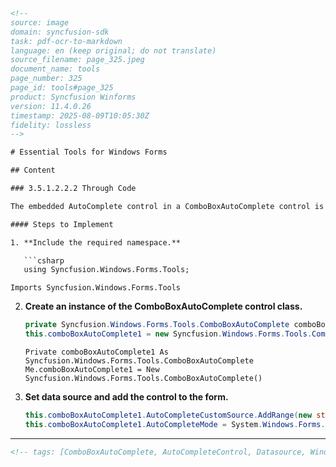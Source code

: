 ```html
<!-- 
source: image
domain: syncfusion-sdk
task: pdf-ocr-to-markdown
language: en (keep original; do not translate)
source_filename: page_325.jpeg
document_name: tools
page_number: 325
page_id: tools#page_325
product: Syncfusion Winforms
version: 11.4.0.26
timestamp: 2025-08-09T10:05:30Z
fidelity: lossless
-->

# Essential Tools for Windows Forms

## Content

### 3.5.1.2.2.2 Through Code

The embedded AutoComplete control in a ComboBoxAutoComplete control is exposed through the `AutoCompleteControl` property. The `Datasource` property of the `AutoCompleteControl` specifies the data that will be used for the auto completion of the combo box. It can be created programmatically as follows.

#### Steps to Implement

1. **Include the required namespace.**

   ```csharp
   using Syncfusion.Windows.Forms.Tools;
   ```

   ```vb.net
   Imports Syncfusion.Windows.Forms.Tools
   ```

2. **Create an instance of the ComboBoxAutoComplete control class.**

   ```csharp
   private Syncfusion.Windows.Forms.Tools.ComboBoxAutoComplete comboBoxAutoComplete1;
   this.comboBoxAutoComplete1 = new Syncfusion.Windows.Forms.Tools.ComboBoxAutoComplete();
   ```

   ```vb.net
   Private comboBoxAutoComplete1 As Syncfusion.Windows.Forms.Tools.ComboBoxAutoComplete
   Me.comboBoxAutoComplete1 = New Syncfusion.Windows.Forms.Tools.ComboBoxAutoComplete()
   ```

3. **Set data source and add the control to the form.**

   ```csharp
   this.comboBoxAutoComplete1.AutoCompleteCustomSource.AddRange(new string[] { "Custom", "Customizing", "Customizable" });
   this.comboBoxAutoComplete1.AutoCompleteMode = System.Windows.Forms.AutoCompleteMode.SuggestAppend;
   ```

---

```html
<!-- tags: [ComboBoxAutoComplete, AutoCompleteControl, Datasource, Windows Forms, Syncfusion Winforms] keywords: [ComboBoxAutoComplete, AutoComplete, Datasource, AutoCompleteControl, Configure AutoComplete, Code Example, C#, VB.NET] -->
``` 
``` 
